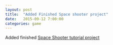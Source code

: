 ```yaml
---
layout: post
title:  "Added Finished Space shooter project"
date:   2015-09-12 7:00:00
categories: game
---
```


Added finished [Space Shooter tutorial project](https://github.com/gamerswhocode/space_shooter)
